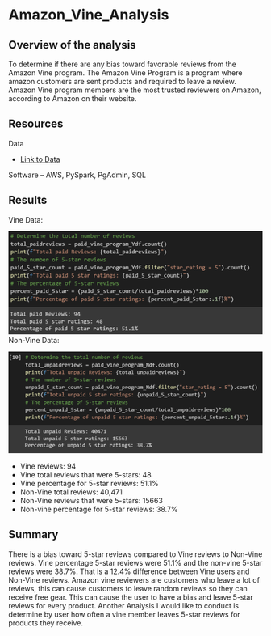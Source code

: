 # Amazon_Vine_Analysis

## Overview of the analysis
To determine if there are any bias toward favorable reviews from the Amazon Vine program. The Amazon Vine Program is a program where amazon customers are sent products and required to leave a review. Amazon Vine program members are the most trusted reviewers on Amazon, according to Amazon on their website. 

## Resources
Data 
- [Link to Data](https://s3.amazonaws.com/amazon-reviews-pds/tsv/amazon_reviews_us_Video_Games_v1_00.tsv.gz)

Software – AWS, PySpark, PgAdmin, SQL

## Results

Vine Data:

![paid1](https://github.com/NickFoley47/Amazon_Vine_Analysis/blob/main/Pics/paid1.PNG)
Non-Vine Data:

![unpaid](https://github.com/NickFoley47/Amazon_Vine_Analysis/blob/main/Pics/unpaid.PNG)

-	Vine reviews: 94
-	Vine total reviews that were 5-stars: 48
-	Vine percentage for 5-star reviews: 51.1%
-	Non-Vine total reviews: 40,471
-	Non-Vine reviews that were 5-stars: 15663
-	Non-vine percentage for 5-star reviews: 38.7%

## Summary
There is a bias toward 5-star reviews compared to Vine reviews to Non-Vine reviews. Vine percentage 5-star reviews were 51.1% and the non-vine 5-star reviews were 38.7%. That is a 12.4% difference between Vine users and Non-Vine reviews. Amazon vine reviewers are customers who leave a lot of reviews, this can cause customers to leave random reviews so they can receive free gear. This can cause the user to have a bias and leave 5-star reviews for every product. Another Analysis I would like to conduct is determine by user how often a vine member leaves 5-star reviews for products they receive.  
